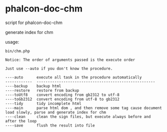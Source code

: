 # phalcon-doc-chm
script for phalcon-doc-chm

generate index for chm

usage:

    bin/chm.php

    Notice: The order of arguments passed is the execute order

    Just use --auto if you don't know the procedure.

    ----auto      execute all task in the procedure automatically
    ------------  -----------------------------------------------------
    ----backup    backup html
    ----restore   restore from backup
    ----toUtf8    convert encoding from gb2312 to utf-8
    ----toGb2312  convert encoding from utf-8 to gb2312
    ----tidy      tidy incomplete html
    ----main      parse html dom , and then remove some tag cause document load slowly, parse and generate index for chm
    ----clean     clean the sign files, but execute always before and after the loop
    ----save      flush the result into file
